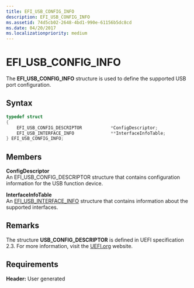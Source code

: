 ```yaml
---
title: EFI_USB_CONFIG_INFO
description: EFI_USB_CONFIG_INFO
ms.assetid: 74d5cb02-2648-4bd1-990e-61156b5dc8cd
ms.date: 04/20/2017
ms.localizationpriority: medium
---
```


# EFI\_USB\_CONFIG\_INFO


The **EFI\_USB\_CONFIG\_INFO** structure is used to define the supported USB port configuration.

## Syntax


```cpp
typedef struct 
{
    EFI_USB_CONFIG_DESCRIPTOR           *ConfigDescriptor;
    EFI_USB_INTERFACE_INFO              **InterfaceInfoTable;
} EFI_USB_CONFIG_INFO;
```

## Members


<a href="" id="configdescriptor"></a>**ConfigDescriptor**  
An EFI\_USB\_CONFIG\_DESCRIPTOR structure that contains configuration information for the USB function device.

<a href="" id="interfaceinfotable"></a>**InterfaceInfoTable**  
An [EFI\_USB\_INTERFACE\_INFO](efi-usb-interface-info.md) structure that contains information about the supported interfaces.

## Remarks


The structure **USB\_CONFIG\_DESCRIPTOR** is defined in UEFI specification 2.3. For more information, visit the [UEFI.org](https://go.microsoft.com/fwlink/p/?linkid=109526) website.

## Requirements


**Header:** User generated

 

 




